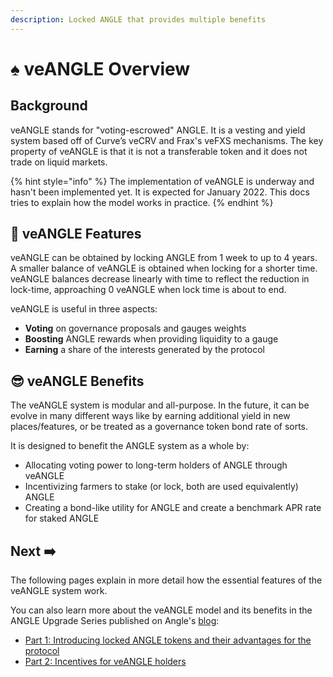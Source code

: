 ```yaml
---
description: Locked ANGLE that provides multiple benefits
---
```


# ♠️ veANGLE Overview

## Background

veANGLE stands for "voting-escrowed" ANGLE. It is a vesting and yield system based off of Curve’s veCRV and Frax's veFXS mechanisms. The key property of veANGLE is that it is not a transferable token and it does not trade on liquid markets.

{% hint style="info" %}
The implementation of veANGLE is underway and hasn't been implemented yet. It is expected for January 2022. This docs tries to explain how the model works in practice.
{% endhint %}

## 🧾 veANGLE Features

veANGLE can be obtained by locking ANGLE from 1 week to up to 4 years. A smaller balance of veANGLE is obtained when locking for a shorter time. veANGLE balances decrease linearly with time to reflect the reduction in lock-time, approaching 0 veANGLE when lock time is about to end.

veANGLE is useful in three aspects:

- **Voting** on governance proposals and gauges weights
- **Boosting** ANGLE rewards when providing liquidity to a gauge
- **Earning** a share of the interests generated by the protocol

## 😎 veANGLE Benefits

The veANGLE system is modular and all-purpose. In the future, it can be evolve in many different ways like by earning additional yield in new places/features, or be treated as a governance token bond rate of sorts.

It is designed to benefit the ANGLE system as a whole by:

- Allocating voting power to long-term holders of ANGLE through veANGLE
- Incentivizing farmers to stake (or lock, both are used equivalently) ANGLE
- Creating a bond-like utility for ANGLE and create a benchmark APR rate for staked ANGLE

## Next ➡️

The following pages explain in more detail how the essential features of the veANGLE system work.

You can also learn more about the veANGLE model and its benefits in the ANGLE Upgrade Series published on Angle's [blog](https://blog.angle.money):

- [Part 1: Introducing locked ANGLE tokens and their advantages for the protocol](https://blog.angle.money/angle-upgrade-series-part-1-introducing-locked-angle-tokens-and-their-advantages-for-the-protocol-cd4340f7654a)
- [Part 2: Incentives for veANGLE holders](https://blog.angle.money/angle-upgrade-series-part-2-incentives-for-veangle-holders-9c43051b9a0)
